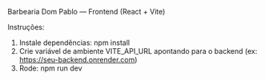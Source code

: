 Barbearia Dom Pablo — Frontend (React + Vite)

Instruções:
1. Instale dependências: npm install
2. Crie variável de ambiente VITE_API_URL apontando para o backend (ex: https://seu-backend.onrender.com)
3. Rode: npm run dev
